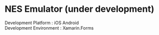 # NES Emulator (under development)
Development Platform : iOS Android<br>
Development Environment : Xamarin.Forms
